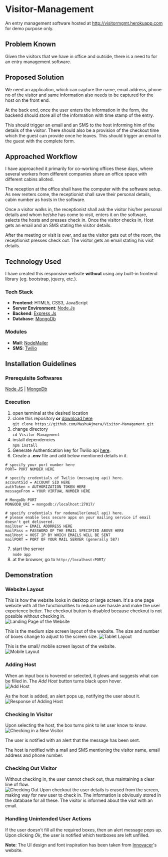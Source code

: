 # Visitor-Management

An entry management software hosted at http://visitormgmt.herokuapp.com for demo purpose only.

## Problem Known

Given the visitors that we have in office and outside, there is a need to for an entry management software.

## Proposed Solution

We need an application, which can capture the name, email address, phone no of the visitor and same information also needs to be captured for the host on the front end.

At the back end, once the user enters the information in the form, the backend should store all of the information with time stamp of the entry.

This should trigger an email and an SMS to the host informing him of the details of the visitor. There should also be a provision of the checkout time which the guest can provide once he leaves. This should trigger an email to the guest with the complete form.

## Approached Workflow

I have approached it primarily for co-working offices these days, where several workers from different companies share an office space with different cabins alloted.

The reception at the office shall have the computer with the software setup. As new renters come, the receptionist shall save their personal details, cabin number as hosts in the software.

Once a visitor walks in, the receptionist shall ask the visitor his/her personal details and whom he/she has come to visit, enters it on the software, selects the hosts and presses check in. Once the visitor checks in, Host gets an email and an SMS stating the visitor details.

After the meeting or visit is over, and as the visitor gets out of the room, the receptionist presses check out. The visitor gets an email stating his visit details.

## Technology Used

I have created this responsive website **without** using any built-in frontend library (eg. bootstrap, jquery, etc.).

### Tech Stack

- **Frontend**: HTML5, CSS3, JavaScript
- **Server Environment**: [Node.Js](https://nodejs.org/)
- **Backend**: [Express Js](https://expressjs.com/)
- **Database**: [MongoDb](https://www.mongodb.com/)

### Modules

- **Mail**: [NodeMailer](https://nodemailer.com/about/)
- **SMS**: [Twilio](https://www.twilio.com/)

## Installation Guidelines

### Prerequisite Softwares

[Node JS](https://nodejs.org/en/download/) | [MongoDb](https://www.mongodb.com/download-center/community)

### Execution

1.  open terminal at the desired location
2.  clone this repository **or** [download here](https://github.com/MashuAjmera/Visitor-Management/archive/master.zip)  
    `git clone https://github.com/MashuAjmera/Visitor-Management.git`
3.  change directory  
    `cd Visitor-Management`
4.  install dependencies  
    `npm install`
5.  Generate Authentication key for Twilio api [here](https://www.twilio.com/try-twilio).
6.  Create a **.env** file and add below mentioned details in it.

```
# specify your port number here
PORT= PORT NUMBER HERE

# specify credentials of Twilio (messaging api) here.
accountSid = ACCOUNT SID HERE
authToken = AUTHORIZATION TOKEN HERE
messageFrom = YOUR VIRTUAL NUMBER HERE

# MongoDb PORT
MONGODB_URI = mongodb://localhost:27017/

# specify credentials for nodemailer(email api) here.
# please enable less secure apps on your mailing service if email doesn't get delivered.
mailUser = EMAIL ADDRRESS HERE
mailPass = PASSWORD OF THE EMAIL SPECIFIED ABOVE HERE
mailHost = HOST IP BY WHICH EMAILS WILL BE SENT
mailPORT = PORT OF YOUR MAIL SERVER (generally 587)
```

7.  start the server  
    `node app`
8.  at the browser, go to `http://localhost:PORT/`

## Demonstration

### Website Layout

This is how the website looks in desktop or large screen. It's a one page website with all the functionalities to reduce user hassle and make the user experience better. The checkout button is disabled because checkout is not possible without checking in.  
![Landing Page of the Website](https://github.com/MashuAjmera/Visitor-Management/blob/master/static/img/Landing%20Page.png?raw=true)

This is the medium size screen layout of the website. The size and number of boxes change to adjust to the screen size.
![Tablet Layout](https://github.com/MashuAjmera/Visitor-Management/blob/master/static/img/Tablet%20View%20Landing%20Page.png?raw=true "Tablet Layout")

This is the small/ mobile screen layout of the website.  
![Mobile Layout](https://github.com/MashuAjmera/Visitor-Management/blob/master/static/img/Mobile%20View%20Landing%20Page.png?raw=true "Mobile Layout")

### Adding Host

When an input box is hovered or selected, it glows and suggests what can be filled in. The _Add Host_ button turns black upon hover.  
![Add Host](https://github.com/MashuAjmera/Visitor-Management/blob/master/static/img/Add%20Host.png?raw=true)

As the host is added, an alert pops up, notifying the user about it.  
![Response of Adding Host](https://github.com/MashuAjmera/Visitor-Management/blob/master/static/img/Add%20Host%20Response.png?raw=true "Response of Adding Host")

### Checking In Visitor

Upon selecting the host, the box turns pink to let user know to know.  
![Checking in a New Visitor](https://github.com/MashuAjmera/Visitor-Management/blob/master/static/img/Checkin.png?raw=true "Checking in a New Visitor") 
  
The user is notified with an alert that the message has been sent.  
  
The host is notified with a mail and SMS mentioning the visitor name, email address and phone number.
### Checking Out Visitor

Without checking in, the user cannot check out, thus maintaining a clear line of flow.  
![Checking Out](https://github.com/MashuAjmera/Visitor-Management/blob/master/static/img/Checkout.png?raw=true "Checking Out")
Upon checkout the user details is erased from the screen, making way for new user to check in. The information is obviously stored in the database for all these.
The visitor is informed about the visit with an email.

### Handling Unintended User Actions
If the user doesn't fill all the required boxes, then an alert message pops up. Upon clicking *Ok*, the user is notified which textboxes are left unfilled.  
  
**Note**: The UI design and font inspiration has been taken from [Innovacer](http://innovaccer.com "Innovacer")'s website.

